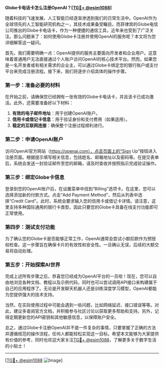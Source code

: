 **Globe卡电话卡怎么注册OpenAI？[[TG💪+ @esim1088](https://t.me/s/esim1088)]**

随着科技的飞速发展，人工智能已经逐渐渗透到我们的日常生活中。OpenAI作为全球领先的人工智能研究机构之一，其技术成果备受瞩目。而菲律宾的Globe电信公司推出的Globe卡电话卡，作为一种便捷的通信工具，近年来也受到了广泛关注。那么问题来了：如何使用Globe卡注册并使用OpenAI的服务呢？本文将为您详细解答这一疑问。

首先，我们需要明确一点：OpenAI提供的服务主要面向开发者和企业用户。这意味着普通用户无法直接通过个人账户访问OpenAI的核心技术平台。然而，如果您是一名开发者或有相关需求的企业主，可以通过Globe卡绑定您的银行账户或支付平台来完成注册流程。接下来，我们将逐步介绍具体的操作步骤。

### 第一步：准备必要的材料

在开始之前，请确保您已经拥有一张有效的Globe卡电话卡，并且该卡已成功激活。此外，还需要准备好以下材料：

1. **有效的电子邮件地址**：用于创建OpenAI账户。
2. **信用卡或借记卡信息**：用于验证身份和支付费用（如果适用）。
3. **稳定的互联网连接**：确保整个注册过程顺利进行。

### 第二步：申请OpenAI账户

访问OpenAI官方网站（https://openai.com），点击页面上的“Sign Up”按钮进入注册页面。根据提示填写相关信息，包括姓名、邮箱地址以及密码等。在提交表单后，系统会发送一封验证邮件至您的邮箱，请及时查收并按照指示完成验证操作。

### 第三步：绑定Globe卡信息

登录到您的OpenAI账户后，在设置菜单中找到“Billing”选项卡。在这里，您可以选择添加新的付款方式。点击“Add Payment Method”，然后从列表中选择“Credit Card”。此时，系统会要求输入您的信用卡或借记卡详情。请注意，这里支持多种国际通用的银行卡类型，因此只要您的Globe卡具备在线支付功能即可正常使用。

### 第四步：测试支付功能

为了确认您的Globe卡是否能够正常工作，OpenAI通常会尝试小额扣款作为预授权检查。这一步骤旨在确保卡片的有效性和安全性。一旦确认无误，后续的大额交易将自动处理。

### 第五步：开始探索AI世界

完成上述所有步骤之后，恭喜您已经成为OpenAI平台的一员啦！现在，您可以自由地浏览各种文档、教程以及示例代码，同时也可以尝试调用API接口来构建属于自己的应用程序了。无论是开发聊天机器人还是训练深度学习模型，OpenAI都能为您提供强大的技术支持。

当然，在实际使用过程中可能会遇到一些问题，比如网络延迟、接口错误等等。对此，建议多查阅官方文档，并积极参与社区讨论以获取更多帮助和支持。另外，记得定期更新您的API密钥和其他敏感信息，以保障账户安全。

总之，通过Globe卡注册OpenAI并不是一件复杂的事情，只要掌握了正确的方法并遵循规范的操作流程，任何人都能轻松实现这一目标。希望本文能够为大家提供有价值的参考，同时也欢迎大家关注[TG💪+ @esim1088](https://t.me/s/esim1088)，了解更多关于数字生活的小贴士！

---

[[TG💪+ @esim1088](https://t.me/s/esim1088) ![Image](https://i.postimg.cc/4NQfJmqS/Snipaste-2025-05-13-00-14-12.png)]